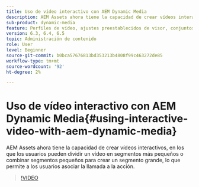 ```yaml
---
title: Uso de vídeo interactivo con AEM Dynamic Media
description: AEM Assets ahora tiene la capacidad de crear vídeos interactivos, en los que los usuarios pueden dividir un vídeo en segmentos más pequeños o combinar segmentos pequeños para crear un segmento grande, lo que permite a los usuarios asociar la llamada a la acción.
sub-product: dynamic-media
feature: Perfiles de vídeo, ajustes preestablecidos de visor, conjuntos de medios mixtos
version: 6.3, 6.4, 6.5
topic: Administración de contenido
role: User
level: Beginner
source-git-commit: b0bca57676813bd353213b4808f99c463272de85
workflow-type: tm+mt
source-wordcount: '92'
ht-degree: 2%

---
```



# Uso de vídeo interactivo con AEM Dynamic Media{#using-interactive-video-with-aem-dynamic-media}

AEM Assets ahora tiene la capacidad de crear vídeos interactivos, en los que los usuarios pueden dividir un vídeo en segmentos más pequeños o combinar segmentos pequeños para crear un segmento grande, lo que permite a los usuarios asociar la llamada a la acción.

>[!VIDEO](https://video.tv.adobe.com/v/16516/?quality=9&learn=on)
